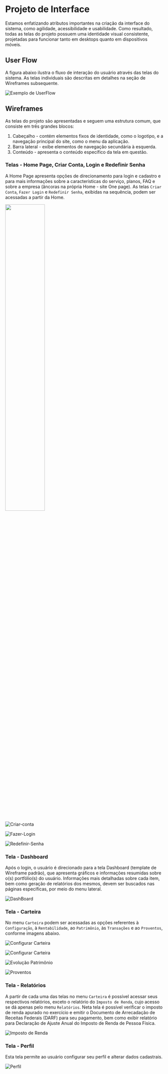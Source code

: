 
# Projeto de Interface

Estamos enfatizando atributos importantes na criação da interface do sistema, como agilidade, acessibilidade e usabilidade. Como resultado, todas as telas do projeto possuem uma identidade visual consistente, projetadas para funcionar tanto em desktops quanto em dispositivos móveis.

<!-- <span style="color:red">Pré-requisitos: <a href="2-Especificação do Projeto.md"> Documentação de Especificação</a></span>

Visão geral da interação do usuário pelas telas do sistema e protótipo interativo das telas com as funcionalidades que fazem parte do sistema (wireframes).

 Apresente as principais interfaces da plataforma. Discuta como ela foi elaborada de forma a atender os requisitos funcionais, não funcionais e histórias de usuário abordados nas <a href="2-Especificação do Projeto.md"> Documentação de Especificação</a>. -->

## User Flow

A figura abaixo ilustra o fluxo de interação do usuário através das telas do sistema. As telas individuais são descritas em detalhes na seção de Wireframes subsequente.

![Exemplo de UserFlow](img/user_flow.png)

## Wireframes

As telas do projeto são apresentadas e seguem uma estrutura comum, que consiste em três grandes blocos:
1. Cabeçalho - contém elementos fixos de identidade, como o logotipo, e a navegação principal do site, como o menu da aplicação.
2. Barra lateral - exibe elementos de navegação secundária à esquerda.
3. Conteúdo - apresenta o conteúdo específico da tela em questão.

### Telas - Home Page, Criar Conta, Login e Redefinir Senha

A Home Page apresenta opções de direcionamento para login e cadastro e para mais informações sobre a características do serviço, planos, FAQ e sobre a empresa (âncoras na própria Home - site One page). As telas `Criar Conta`, `Fazer Login` e `Redefinir Senha`, exibidas na sequência, podem ser acessadas a partir da Home.

<img src="img/Homepage.jpg" height="50%"> 

![Criar-conta](img/criarConta.jpg)
 
![Fazer-Login](img/fazerLogin.jpg)
  
![Redefinir-Senha](img/telaRedefinirSenha.jpg)

### Tela - Dashboard

Após o login, o usuário é direcionado para a tela Dashboard (template de Wireframe padrão), que apresenta gráficos e informações resumidas sobre o(s) portfólio(s) do usuário. Informações mais detalhadas sobre cada item, bem como geração de relatórios dos mesmos, devem ser buscados nas páginas específicas, por meio do menu lateral.
 
![DashBoard](img/dashBoard.jpg)
 
### Tela - Carteira

No menu `Carteira` podem ser acessadas as opções referentes à `Configuração`, à `Rentabilidade`, ao `Patrimônio`, às `Transações` e ao `Proventos`, conforme imagens abaixo. 
 
![Configurar Carteira](img/telaConfigCarteira.jpg)
 
![Configurar Carteira](img/telaConfigCarteira2.jpg)

![Evolução Patrimônio](img/telaEvoluçãoPatrimonio.jpg)

![Proventos](img/telaProventos.jpg)
 
### Tela - Relatórios 

A partir de cada uma das telas no menu `Carteira` é possível acessar seus respectivos relatórios, exceto o relatório do `Imposto de Renda`, cujo acesso se dá apenas pelo menu `Relatórios`. Neta tela é possível verificar o imposto de renda apurado no exercício e emitir o Documento de Arrecadação de Receitas Federais (DARF) para seu pagamento, bem como exibir relatório para Declaração de Ajuste Anual do Imposto de Renda de Pessoa Física.  
 
![Imposto de Renda](img/telaIR.jpg)

### Tela - Perfil

Esta tela permite ao usuário configurar seu perfil e alterar dados cadastrais.

![Perfil](img/telaPerfil.jpg)
